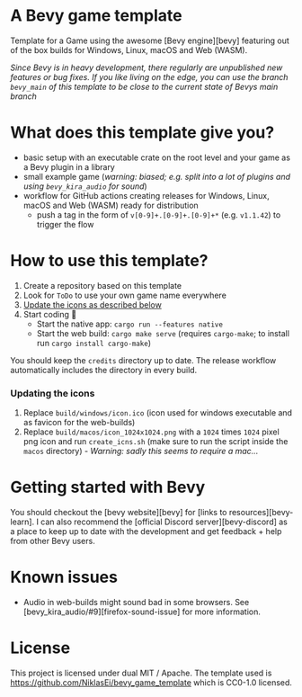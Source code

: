 # A Bevy game template

Template for a Game using the awesome [Bevy engine][bevy] featuring out of the box builds for Windows, Linux, macOS and Web (WASM).

_Since Bevy is in heavy development, there regularly are unpublished new features or bug fixes. If you like living on the edge, you can use the branch `bevy_main` of this template to be close to the current state of Bevys main branch_
 
# What does this template give you?
* basic setup with an executable crate on the root level and your game as a Bevy plugin in a library
* small example game (*warning: biased; e.g. split into a lot of plugins and using `bevy_kira_audio` for sound*)
* workflow for GitHub actions creating releases for Windows, Linux, macOS and Web (WASM) ready for distribution
    * push a tag in the form of `v[0-9]+.[0-9]+.[0-9]+*` (e.g. `v1.1.42`) to trigger the flow

# How to use this template?
 1. Create a repository based on this template
 2. Look for `ToDo` to use your own game name everywhere
 3. [Update the icons as described below](#updating-the-icons)
 4. Start coding :tada:
    * Start the native app: `cargo run --features native`
    * Start the web build: `cargo make serve` (requires `cargo-make`; to install run `cargo install cargo-make`)

You should keep the `credits` directory up to date. The release workflow automatically includes the directory in every build.
 
### Updating the icons
 1. Replace `build/windows/icon.ico` (icon used for windows executable and as favicon for the web-builds)
 2. Replace `build/macos/icon_1024x1024.png` with a `1024` times `1024` pixel png icon and run `create_icns.sh` (make sure to run the script inside the `macos` directory) - _Warning: sadly this seems to require a mac..._

# Getting started with Bevy

You should checkout the [bevy website][bevy] for [links to resources][bevy-learn]. I can also recommend the [official Discord server][bevy-discord] as a place to keep up to date with the development and get feedback + help from other Bevy users. 

# Known issues

*  Audio in web-builds might sound bad in some browsers. See [bevy_kira_audio/#9][firefox-sound-issue] for more information.

# License

This project is licensed under dual MIT / Apache. The template used is
https://github.com/NiklasEi/bevy_game_template which is CC0-1.0 licensed.
